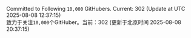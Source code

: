 Committed to Following `10,000` GitHubers. Current: <!-- FOLLOWING_COUNT -->302<!-- FOLLOWING_COUNT --> (Update at UTC <!-- LAST_UPDATED -->2025-08-08 12:37:15<!-- LAST_UPDATED -->)<br>
致力于关注`10,000`个GitHuber。当前：<!-- FOLLOWING_COUNT -->302<!-- FOLLOWING_COUNT --> (更新于北京时间 <!-- LAST_UPDATED_CST -->2025-08-08 20:37:15<!-- LAST_UPDATED_CST -->)
